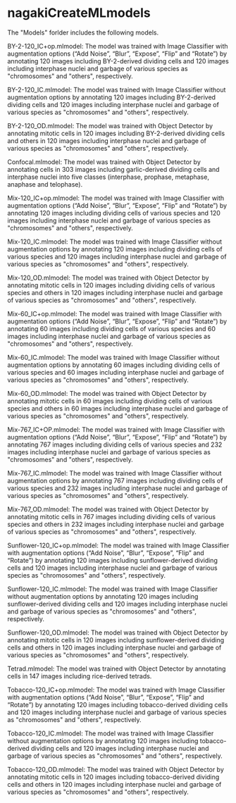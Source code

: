 # nagakiCreateMLmodels

The "Models" forlder includes the following models.

BY-2-120_IC+op.mlmodel:
The model was trained with Image Classifier with augmentation options (“Add Noise”, “Blur”, “Expose”, “Flip” and “Rotate”) by annotating 120 images including BY-2-derived dividing cells and 120 images including interphase nuclei and garbage of various species as "chromosomes" and "others", respectively.

BY-2-120_IC.mlmodel:
The model was trained with Image Classifier without augmentation options by annotating 120 images including BY-2-derived dividing cells and 120 images including interphase nuclei and garbage of various species as "chromosomes" and "others", respectively.

BY-2-120_OD.mlmodel:
The model was trained with Object Detector by annotating mitotic cells in 120 images including BY-2-derived dividing cells and others in 120 images including interphase nuclei and garbage of various species as "chromosomes" and "others", respectively.

Confocal.mlmodel:
The model was trained with Object Detector by annotating cells in 303 images including garlic-derived dividing cells and interphase nuclei into five classes (interphase, prophase, metaphase, anaphase and telophase).

Mix-120_IC+op.mlmodel:
The model was trained with Image Classifier with augmentation options (“Add Noise”, “Blur”, “Expose”, “Flip” and “Rotate”) by annotating 120 images including dividing cells of various species and 120 images including interphase nuclei and garbage of various species as "chromosomes" and "others", respectively.

Mix-120_IC.mlmodel:
The model was trained with Image Classifier without augmentation options by annotating 120 images including dividing cells of various species and 120 images including interphase nuclei and garbage of various species as "chromosomes" and "others", respectively.

Mix-120_OD.mlmodel:
The model was trained with Object Detector by annotating mitotic cells in 120 images including dividing cells of various species and others in 120 images including interphase nuclei and garbage of various species as "chromosomes" and "others", respectively.

Mix-60_IC+op.mlmodel:
The model was trained with Image Classifier with augmentation options (“Add Noise”, “Blur”, “Expose”, “Flip” and “Rotate”) by annotating 60 images including dividing cells of various species and 60 images including interphase nuclei and garbage of various species as "chromosomes" and "others", respectively.

Mix-60_IC.mlmodel:
The model was trained with Image Classifier without augmentation options by annotating 60 images including dividing cells of various species and 60 images including interphase nuclei and garbage of various species as "chromosomes" and "others", respectively.

Mix-60_OD.mlmodel:
The model was trained with Object Detector by annotating mitotic cells in 60 images including dividing cells of various species and others in 60 images including interphase nuclei and garbage of various species as "chromosomes" and "others", respectively.

Mix-767_IC+OP.mlmodel:
The model was trained with Image Classifier with augmentation options (“Add Noise”, “Blur”, “Expose”, “Flip” and “Rotate”) by annotating 767 images including dividing cells of various species and 232 images including interphase nuclei and garbage of various species as "chromosomes" and "others", respectively.

Mix-767_IC.mlmodel:
The model was trained with Image Classifier without augmentation options by annotating 767 images including dividing cells of various species and 232 images including interphase nuclei and garbage of various species as "chromosomes" and "others", respectively.

Mix-767_OD.mlmodel:
The model was trained with Object Detector by annotating mitotic cells in 767 images including dividing cells of various species and others in 232 images including interphase nuclei and garbage of various species as "chromosomes" and "others", respectively.

Sunflower-120_IC+op.mlmodel:
The model was trained with Image Classifier with augmentation options (“Add Noise”, “Blur”, “Expose”, “Flip” and “Rotate”) by annotating 120 images including sunflower-derived dividing cells and 120 images including interphase nuclei and garbage of various species as "chromosomes" and "others", respectively.

Sunflower-120_IC.mlmodel:
The model was trained with Image Classifier without augmentation options by annotating 120 images including sunflower-derived dividing cells and 120 images including interphase nuclei and garbage of various species as "chromosomes" and "others", respectively.

Sunflower-120_OD.mlmodel:
The model was trained with Object Detector by annotating mitotic cells in 120 images including sunflower-derived dividing cells and others in 120 images including interphase nuclei and garbage of various species as "chromosomes" and "others", respectively.

Tetrad.mlmodel:
The model was trained with Object Detector by annotating cells in 147 images including rice-derived tetrads.

Tobacco-120_IC+op.mlmodel:
The model was trained with Image Classifier with augmentation options (“Add Noise”, “Blur”, “Expose”, “Flip” and “Rotate”) by annotating 120 images including tobacco-derived dividing cells and 120 images including interphase nuclei and garbage of various species as "chromosomes" and "others", respectively.

Tobacco-120_IC.mlmodel:
The model was trained with Image Classifier without augmentation options by annotating 120 images including tobacco-derived dividing cells and 120 images including interphase nuclei and garbage of various species as "chromosomes" and "others", respectively.

Tobacco-120_OD.mlmodel:
The model was trained with Object Detector by annotating mitotic cells in 120 images including tobacco-derived dividing cells and others in 120 images including interphase nuclei and garbage of various species as "chromosomes" and "others", respectively.
